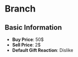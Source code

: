 # Branch

## Basic Information

- **Buy Price**: 50$
- **Sell Price**: 2$
- **Default Gift Reaction**: Dislike